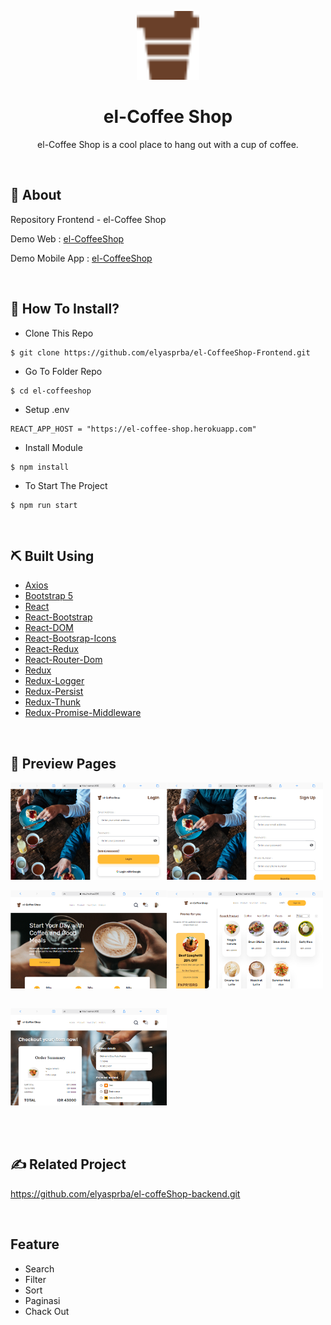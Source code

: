 <p align="center">
  <img src="./src/assets/coffee-1.png" alt="logo-coffe" width="100px">
</p>
<div align="center">
<h1>el-Coffee Shop</h1>
<p>el-Coffee Shop is a cool place to hang out with a cup of coffee.</p>
<br>
</div>

## 📍 About

Repository Frontend - el-Coffee Shop


Demo Web : [el-CoffeeShop](https://el-coffeeshop.netlify.app/)

Demo Mobile App : [el-CoffeeShop](https://bit.ly/3zN0VMB)

<br>

## 📌 How To Install?

-  Clone This Repo

```
$ git clone https://github.com/elyasprba/el-CoffeeShop-Frontend.git
```

-  Go To Folder Repo

```
$ cd el-coffeeshop
```

-  Setup .env

```
REACT_APP_HOST = "https://el-coffee-shop.herokuapp.com"
```

-  Install Module

```
$ npm install
```

-  To Start The Project

```
$ npm run start
```

<br>

## ⛏️ Built Using

-  [Axios](https://www.npmjs.com/package/axios)
-  [Bootstrap 5](https://getbootstrap.com/docs/5.0/getting-started/introduction/)
-  [React](https://reactjs.org/docs/getting-started.html)
-  [React-Bootstrap](https://www.npmjs.com/package/react-bootstrap)
-  [React-DOM](https://www.npmjs.com/package/react-dom)
-  [React-Bootsrap-Icons](https://www.npmjs.com/package/react-bootstrap-icons)
-  [React-Redux](https://www.npmjs.com/package/react-redux)
-  [React-Router-Dom](https://www.npmjs.com/package/react-router-dom)
-  [Redux](https://www.npmjs.com/package/redux)
-  [Redux-Logger](https://www.npmjs.com/package/redux-logger)
-  [Redux-Persist](https://www.npmjs.com/package/redux-persist)
-  [Redux-Thunk](https://www.npmjs.com/package/redux-thunk)
-  [Redux-Promise-Middleware](https://www.npmjs.com/package/redux-promise-middleware)

<br>

## 🔎 Preview Pages

  <span>
  <div style="display:flex" >
	<img src="./src/assets/screenshot/login-page.png" alt="login-page" width="250">
	<img src="./src/assets/screenshot/regis-page.png"alt="regis-page" width="250">
  </div>
  <br>
  <div style="display:flex" >
  <img src="./src/assets/screenshot/home-page.png"alt="home-page" width="250">
  <img src="./src/assets/screenshot/product-page.png"alt="product-page" width="250">
  </div>
  <br>
  <p width="100">
  <img src="./src/assets/screenshot/payment-page.png"alt="payment-page" width="250">
  </p>
    <br/>
  </span>

<br>

## ✍️ Related Project

https://github.com/elyasprba/el-coffeShop-backend.git

<br>

## Feature

-  Search
-  Filter
-  Sort
-  Paginasi
-  Chack Out
